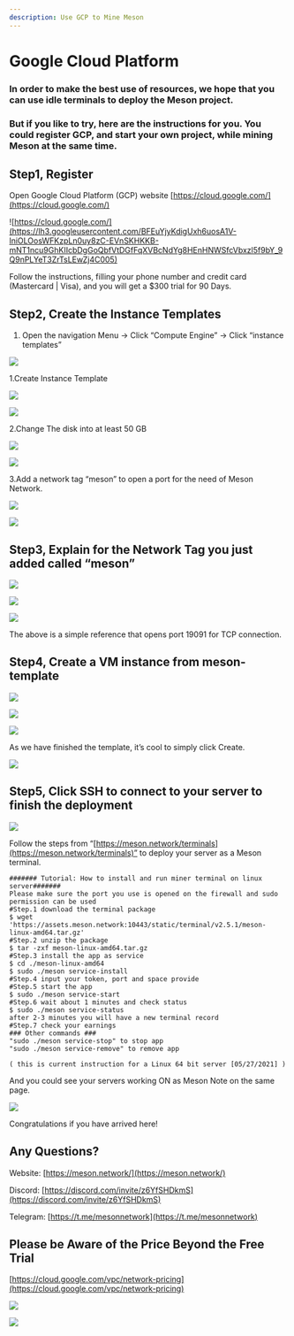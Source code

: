 ```yaml
---
description: Use GCP to Mine Meson
---
```


# Google Cloud Platform

### **In order to make the best use of resources, we hope that you can use idle terminals to deploy the Meson project.**

### **But if you like to try, here are the instructions for you. You could register GCP, and start your own project, while mining Meson at the same time.**

## Step1, Register

Open Google Cloud Platform \(GCP\) website [https://cloud.google.com/](https://cloud.google.com/)

![https://cloud.google.com/](https://lh3.googleusercontent.com/BFEuYjyKdigUxh6uosA1V-lniOLOosWFKzpLn0uy8zC-EVnSKHKKB-mNT1ncu9GhKIIcbDgGoQbfVtDGfFqXVBcNdYg8HEnHNWSfcVbxzl5f9bY_9Q9nPLYeT3ZrTsLEwZj4C005)

Follow the instructions, filling your phone number and credit card \(Mastercard \| Visa\), and you will get a $300 trial for 90 Days.

## Step2,  Create the Instance Templates

1. Open the navigation Menu  -&gt;  Click “Compute Engine”  -&gt;  Click “instance templates”

![](https://lh4.googleusercontent.com/VrX5H6dPh9GP2eXCVUHo9BQO4s1g7FQ5YCjwjak6x-uUeRT6WM4rgMMM1T3qERVtcwLF7wh-A7JVicL6Y9oIh9s096UnNVCGuEcG5j9b2AmouJS4iMFpm38gsLgLbrrTyAtqjR8q)

1.Create Instance Template

![](https://lh6.googleusercontent.com/TWIvG7PKv5You3pCiAa9G8CoExQVBV9xp59Xd90zqNeXf7ZRMFGuQ5_QdMqGmHQnwGqrjDCOTHMZ0NtbvkjDP98wtttcHbPrDfgaeXTXu37uxOdpYGOpBd40EkZ13a-MznmQ2LSu)

![](https://lh5.googleusercontent.com/e0_M_kKDB2G5mojHWBAEDuHKUmuS0EZDVTgegkgufxdvNzMT4yIdqtHCOjqPjbbaJaXK_DvGl3LDl8hqXDtuSavTAGphQVItesA5_SXlp0va8cOAZeRmYbGQ8hJn--e3PABx0XFk)

2.Change The disk into at least 50 GB

![](https://lh3.googleusercontent.com/c0iDFahZjwvU_8CYaiPQeLcw0iFwxwrHX-An5aAud3QJ5aMQwaRuArE9hgI_BTp4oQ3SOmZPp6z6PAhH41pKe9ZmGXiCVNJOrBpO08WC7pL9zJoaBU0WEroWeTi3_nGY_HLjG0IL)

![](https://lh6.googleusercontent.com/SGPt4I2QDDafSoTxgnHhcKlfDUYqpcNxwEya0cflHOnx_ziE2gQRPzZL6ailVwqvtd2PgyoBrcY_5NI2C3eCzmX4BC7WeVzKEGDVqqWfA8UVKxSW79Pq2niLx3wHIsu6G3le3t2a)

3.Add a network tag “meson” to open a port for the need of Meson Network.

![](https://lh6.googleusercontent.com/s8YM9_0mUK4y9hOZUUSMZr9-ZR8qOADnYorAsvNWXPrqVCAkpVWjZSRILo3xTNNCC6Q3eLDsuvaJyDpACTSA5A71-oUw6qbtQ4_jaPYlaPNiaao1J01o7w5IiYh4-jio3BksSAZm)

![](https://lh5.googleusercontent.com/rMOfc7HfnnRL6F1ErpICXYdDboLaHdgHdXiJRwhqW-qVskIzBNkDS665cdGBCvuqbL5NAZC12d4tN4K40aQ2nVrhZco1wf8K-wy-AlfZwGjCSEk5pUpBDjDoN4Buf7PcuRgzgVdy)

## Step3, Explain for the Network Tag you just added called “meson”

![](https://lh5.googleusercontent.com/MH0t9dGPi5qtpjPMa0_N93xtajemPXMPs4skjf3FRwzUCSKH42wtdHtmzp9uUrE8A0DUJhD-DMS7EtLRsgrKGVVH-lzSH2m03SqwNPpwd8MlwfLQ7hNRtPsdxSm514XzK-SD-Om7)

![](https://lh5.googleusercontent.com/B8TdJTapBkzNYcbO0NJH8sALWdjvSij6PLebmx52VLspqvdjeEgcPvBeESJrDuvNi-R5bsvL4v1SNy3yxCMcT16Y1XuWuicrrFeNDhD3czqyv8-_T-AjZcVyN0f1HGNHIQTWVBBP)

![](https://lh5.googleusercontent.com/bKiMdxpc7ezMiCGDHQiNNIsRrPAE32tJ6Rrg0rL_4OxAef4MLfSNBsraAD8QxefO4acLV_KtkB89nj6vpHpQG_6WhMze_W0q70vNZWz7om2F7M1QU8j3k97rywJZITmg-aB7iA0g)

The above is a simple reference that opens port 19091 for TCP connection.

## Step4, Create a VM instance from meson-template

![](https://lh4.googleusercontent.com/e0gnXfoaQipEkDhrdGJgtEBw8xHB0Q47OEz12vzstfp_FH9Blz4dZUrwAtjYfK7wnkX01RrbqkzxdkHjNQ7kNnUILrqo-FizjjSbgi0fgn1XM4kQbeB_t7iVgbPV-SB4bNDF3YPq)

![](https://lh4.googleusercontent.com/3EjV9Ya5WpNBWMqv_qej2kCZ0DgHU-zJI10Ebs5S0bwtqmSU-9a2pH16tXh-lT7PNqAcfreQ-7ddC9PjuJm_7FxDx4Za62uxXwzxKCCszPJXo1nnWLspkOOzFWA-H_JeZjM98E2V)

![](https://lh4.googleusercontent.com/BL66Ysp9weNgSD2PZrcMlJKX4ta6tUxq2y3TucHMEBzFSXedUz3_SVSdVeNW0NvR33p1kBf_kBmBgy2CwxJXZqQQrMyX843wT-vBsOS60yhthdGd8SHwn3PLwVqm1MsWGJKWgPHs)

As we have finished the template, it’s cool to simply click Create.

![](https://lh3.googleusercontent.com/yoUY9GMIjSvUAIl6VwjNZHVm9UNpsQCKyBiprgkrrj7JhIMYEZY5ldzGIMtDUmRpwaAZFcQgs2-LNK39Hv3bwRyyf3slJu93F4yI_-Rytiebw9Rfhdgq2UtIWQlbH2OPFVDB02Lo)

## Step5, Click SSH to connect to your server to finish the deployment

![](https://lh3.googleusercontent.com/YY7tAWPzRPOziSZ21redgIeD0CtEN-r8UgBYq-zVulssJn-Eis8hn9N9yrK478AusT48jAUHeGddQimAKLNrkGkwpnt0gxvmFCWIrk6ECeRqFKc2wIRn-V1relc87R18gIyAs3ez)

Follow the steps from “[https://meson.network/terminals](https://meson.network/terminals)” to deploy your server as a Meson terminal.

```text
####### Tutorial: How to install and run miner terminal on linux server#######
Please make sure the port you use is opened on the firewall and sudo permission can be used
#Step.1 download the terminal package
$ wget 'https://assets.meson.network:10443/static/terminal/v2.5.1/meson-linux-amd64.tar.gz'
#Step.2 unzip the package
$ tar -zxf meson-linux-amd64.tar.gz
#Step.3 install the app as service
$ cd ./meson-linux-amd64
$ sudo ./meson service-install
#Step.4 input your token, port and space provide
#Step.5 start the app
$ sudo ./meson service-start
#Step.6 wait about 1 minutes and check status
$ sudo ./meson service-status
after 2-3 minutes you will have a new terminal record
#Step.7 check your earnings
### Other commands ###
"sudo ./meson service-stop" to stop app
"sudo ./meson service-remove" to remove app

( this is current instruction for a Linux 64 bit server [05/27/2021] )
```

And you could see your servers working ON as Meson Note on the same page.

![](https://lh6.googleusercontent.com/By_Vwucqe-qFyQMgZATpLMVwqNYj4m8GneRri8t-iKOTV1TOKrV5Gm1lbcHcorImeHu6JEmGCmRqjNA26I63MUqiK3d2N7c7KlSCyqFWIvXn8HyxApi7rwTdWvbwJbEQCz5BBetb)

Congratulations if you have arrived here!

## Any Questions?

Website: [https://meson.network/](https://meson.network/)

Discord: [https://discord.com/invite/z6YfSHDkmS](https://discord.com/invite/z6YfSHDkmS)

Telegram: [https://t.me/mesonnetwork](https://t.me/mesonnetwork)

## Please be Aware of the Price Beyond the Free Trial

[https://cloud.google.com/vpc/network-pricing](https://cloud.google.com/vpc/network-pricing)

![](https://lh4.googleusercontent.com/qV1oYOUUh4zbxAlhnQ5WfXWruCxT9l9pWoOAMc6m1aEfuedpY7XYDY9HBD6sLjQPMU8mla_BzkSAMIrk4laX1kzPMMO5DnsKFGWQaXjUtsLMfNYyrLP9VJhj_iob-5jqqF8f3Xjs)

![](https://lh6.googleusercontent.com/plsuqeH1aLPmcznSK8u_3yx3OjPukzSZmRGnrelsCoX7qqn_XbK5jxal5_QCa007Ot45JzhPyH0wkQmS2ClzUdNmqWmCX138nVl5xAeJ4qJ2dENkwKYA64GLeglEJ5QA2zE2wrCG)

